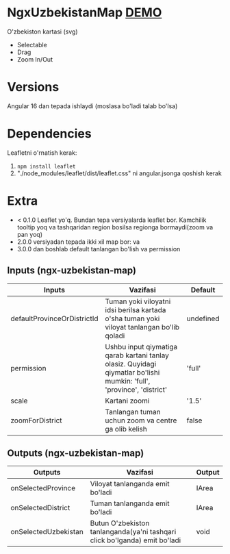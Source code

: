 # NgxUzbekistanMap [DEMO](https://stackblitz.com/edit/stackblitz-starters-sfphfr)

O'zbekiston kartasi (svg)

- Selectable
- Drag
- Zoom In/Out

# Versions

Angular 16 dan tepada ishlaydi (moslasa bo'ladi talab bo'lsa)

# Dependencies

Leafletni o'rnatish kerak:

1. `npm install leaflet`
2. "./node_modules/leaflet/dist/leaflet.css" ni angular.jsonga qoshish kerak

# Extra

- < 0.1.0 Leaflet yo'q. Bundan tepa versiyalarda leaflet bor. Kamchilik tooltip yoq va tashqaridan region bosilsa regionga bormaydi(zoom va pan yoq)
- 2.0.0 versiyadan tepada ikki xil map bor: <ngx-uzbekistan-map /> va <ngx-uzbekistan-map-leaflet />
- 3.0.0 dan boshlab default tanlangan bo'lish va permission

## Inputs (ngx-uzbekistan-map)

| Inputs                      | Vazifasi                                                                                                              | Default   |
| --------------------------- | --------------------------------------------------------------------------------------------------------------------- | --------- |
| defaultProvinceOrDistrictId | Tuman yoki viloyatni idsi berilsa kartada o'sha tuman yoki viloyat tanlangan bo'lib qoladi                            | undefined |
| permission                  | Ushbu input qiymatiga qarab kartani tanlay olasiz. Quyidagi qiymatlar bo'lishi mumkin: 'full', 'province', 'district' | 'full'    |
| scale                       | Kartani zoomi                                                                                                         | '1.5'     |
| zoomForDistrict             | Tanlangan tuman uchun zoom va centre ga olib kelish                                                                   | false     |

## Outputs (ngx-uzbekistan-map)

| Outputs              | Vazifasi                                                                   | Output |
| -------------------- | -------------------------------------------------------------------------- | ------ |
| onSelectedProvince   | Viloyat tanlanganda emit bo'ladi                                           | IArea  |
| onSelectedDistrict   | Tuman tanlanganda emit bo'ladi                                             | IArea  |
| onSelectedUzbekistan | Butun O'zbekiston tanlanganda(ya'ni tashqari click bo'lganda) emit bo'ladi | void   |
